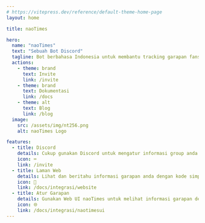 ```yaml
---
# https://vitepress.dev/reference/default-theme-home-page
layout: home

title: naoTimes

hero:
  name: "naoTimes"
  text: "Sebuah Bot Discord"
  tagline: Bot berbahasa Indonesia untuk membantu tracking garapan fansubber
  actions:
    - theme: brand
      text: Invite
      link: /invite
    - theme: brand
      text: Dokumentasi
      link: /docs
    - theme: alt
      text: Blog
      link: /blog 
  image:
    src: /assets/img/nt256.png
    alt: naoTimes Logo

features:
  - title: Discord
    details: Cukup gunakan Discord untuk mengatur informasi group anda
    icon: ⌨️
    link: /invite
  - title: Laman Web
    details: Lihat dan beritahu informasi garapan anda dengan kode simpel yang bisa di tambah ke website anda sendiri!
    icon: 📢
    link: /docs/integrasi/website
  - title: Atur Garapan
    details: Gunakan Web UI naoTimes untuk melihat informasi garapan dengan lebih mudah!
    icon: 🌐
    link: /docs/integrasi/naotimesui
---
```


<style>
@media (min-width: 960px) {
  .VPHero.has-image .image-src {
    /* rotate image by some degreess */
    transform: translate(-50%, -50%) rotateZ(-4deg);
  }
}
</style>
